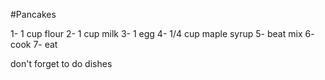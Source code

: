 #Pancakes

1- 1 cup flour
2- 1 cup milk
3- 1 egg
4- 1/4 cup maple syrup
5-  beat mix
6- cook
7- eat

don't forget to do dishes
